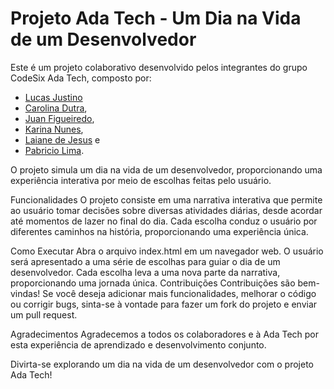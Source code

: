 # Projeto Ada Tech - Um Dia na Vida de um Desenvolvedor
Este é um projeto colaborativo desenvolvido pelos integrantes do grupo CodeSix Ada Tech, composto por:
- [Lucas Justino](https://github.com/Lucas-Justino)
- [Carolina Dutra](https://github.com/ahcarol), 
- [Juan Figueiredo](https://github.com/juan-figueiredo), 
- [Karina Nunes](https://github.com/karinanuunes), 
- [Laiane de Jesus](https://github.com/LaianeDeJesus) e
- [Pabricio Lima](https://github.com/Pabriciolima). 

O projeto simula um dia na vida de um desenvolvedor, proporcionando uma experiência interativa por meio de escolhas feitas pelo usuário.

Funcionalidades
O projeto consiste em uma narrativa interativa que permite ao usuário tomar decisões sobre diversas atividades diárias, desde acordar até momentos de lazer no final do dia. Cada escolha conduz o usuário por diferentes caminhos na história, proporcionando uma experiência única.

Como Executar
Abra o arquivo index.html em um navegador web.
O usuário será apresentado a uma série de escolhas para guiar o dia de um desenvolvedor.
Cada escolha leva a uma nova parte da narrativa, proporcionando uma jornada única.
Contribuições
Contribuições são bem-vindas! Se você deseja adicionar mais funcionalidades, melhorar o código ou corrigir bugs, sinta-se à vontade para fazer um fork do projeto e enviar um pull request.

Agradecimentos
Agradecemos a todos os colaboradores e à Ada Tech por esta experiência de aprendizado e desenvolvimento conjunto.

Divirta-se explorando um dia na vida de um desenvolvedor com o projeto Ada Tech!
